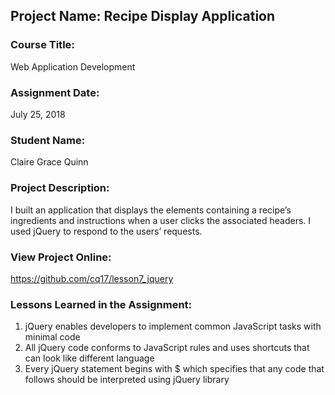 ## Project Name:  Recipe Display Application

### Course Title:
Web Application Development

### Assignment Date:  
July 25, 2018

### Student Name:  
Claire Grace Quinn


### Project Description:
I built an application that displays the elements containing a recipe’s ingredients
and instructions when a user clicks the associated headers. I used jQuery to respond to the users’
requests. 
### View Project Online:

https://github.com/cq17/lesson7_jquery

### Lessons Learned in the Assignment:
1. jQuery enables developers to implement common JavaScript tasks with minimal code
2. All jQuery code conforms to JavaScript rules and uses shortcuts that can look like different language
3. Every jQuery statement begins with $ which specifies that any code that follows should be interpreted using jQuery library



